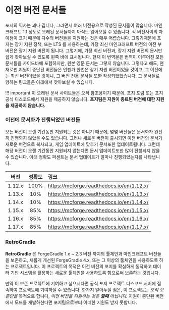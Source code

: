 이전 버전 문서들
=================================

포지의 역사는 꽤나 깁니다, 그러면서 여러 버전용으로 작성된 문서들이 많습니다. 마인크래프트 1.1 정도로 오래된 문서들까지 아직도 읽어보실 수 있습니다. 각 버전사이의 차이점이 크기 때문에 다수의 버전들을 지원하는 것은 매우 어렵습니다. 그렇기때문에 포지는 장기 지원 정책, 또는 LTS 를 사용하는데, 가장 최신 마인크래프트 버전의 이전 부 버전은 장기 지원 버전이 됩니다. 그렇기에, 가장 최신 버전과, 장기 지원 버전의 문서만 쉽게 찾아보실 수 있도록 왼쪽 바에 표시됩니다. 현재 이 번역본은 번역이 이루어진 모든 문서들을 사이드바에 포함하지만, 원본 영문 문서는 그렇지 않습니다. 그렇다고 해도, 현재로썬 지원이 중단된 버전들은 언젠가 한번은 장기 지원 버전이었을 것이고, 그 이전에는 최신 버전이었을 것이니, 그 버전 전용 문서들 또한 작성되었었습니다. 그 문서들로 향하는 링크들은 아래에서 찾아보실 수 있습니다.

!!! important
    이 오래된 문서 사이트들은 오직 참조용이기 때문에, 포지 포럼 또는 포지 공식 디스코드에서 지원을 제공하지 않습니다. **포지팀은 지원이 종료된 버전에 대한 지원을 제공하지 않습니다.**

### 이전에 문서화가 진행되었던 버전들

모든 버전이 오랜 기간동안 지원되는 것은 아니기 때문에, 몇몇 버전들은 문서화가 완전히 진행되지 않았을 수도 있습니다. 그러나 새로운 버전이 출시되면 이전 버전의 문서가 새로운 버전으로 복사되고, 게임 업데이트에 맞추기 문서또한 업데이트됩니다. 그런데 해당 버전이 오랜 기간동안 지원되지 않는다면 문서 업데이트또한 많이 진행되지 않을 수 있습니다. 아래 정확도 퍼센트는 문서 업데이트가 얼마나 진행되었는지를 나타냅니다.

| 버전     | 정확도  | 링크                                        |
|:------:|:----:|:----------------------------------------- |
| 1.12.x | 100% | https://mcforge.readthedocs.io/en/1.12.x/ |
| 1.13.x | 10%  | https://mcforge.readthedocs.io/en/1.13.x/ |
| 1.14.x | 10%  | https://mcforge.readthedocs.io/en/1.14.x/ |
| 1.15.x | 85%  | https://mcforge.readthedocs.io/en/1.15.x/ |
| 1.16.x | 85%  | https://mcforge.readthedocs.io/en/1.16.x/ |
| 1.17.x | 85%  | https://mcforge.readthedocs.io/en/1.17.x/ |

### RetroGradle

**RetroGradle** 은 ForgeGradle 1.x ~ 2.3 버전 까지의 툴체인과 마인크래프트 버전들을 보존하고, 새롭게 개선된 ForgeGradle 4.x, 또는 그 이상의 툴체인을 사용하도록 하는 프로젝트입니다. 이 프로젝트의 목적은 이전 버전의 포지를 확실하게 동작하고 데이터 기반 시스템을 활용하는 새로운 툴체인을 사용하도록 함으로써 보존하는 것입니다.

만약 이 보존 프로젝트에 기여하고 싶으시다면 공식 포지 프로젝트 디스코드 서버에 접속하여 프로젝트에 기여하실 수 있습니다. 한가지 알아두실 점은, 이 프로젝트는 _오직 보존만을_ 목적으로 합니다, _이전 버전을 지원하는 것은 **절때** 아닙니다._ 지원이 중단된 버전에서 모드를 개발하신다면 포지팀으로부터 어떠한 지원도 받지 못합니다.
